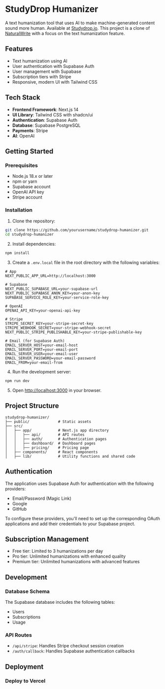 # StudyDrop Humanizer

A text humanization tool that uses AI to make machine-generated content sound more human. Available at [Studydrop.io](https://studydrop.io). This project is a clone of [NaturalWrite](https://naturalwrite.com/) with a focus on the text humanization feature.

## Features

- Text humanization using AI
- User authentication with Supabase Auth
- User management with Supabase
- Subscription tiers with Stripe
- Responsive, modern UI with Tailwind CSS

## Tech Stack

- **Frontend Framework**: Next.js 14
- **UI Library**: Tailwind CSS with shadcn/ui
- **Authentication**: Supabase Auth
- **Database**: Supabase PostgreSQL
- **Payments**: Stripe
- **AI**: OpenAI

## Getting Started

### Prerequisites

- Node.js 18.x or later
- npm or yarn
- Supabase account
- OpenAI API key
- Stripe account

### Installation

1. Clone the repository:

```bash
git clone https://github.com/yourusername/studydrop-humanizer.git
cd studydrop-humanizer
```

2. Install dependencies:

```bash
npm install
```

3. Create a `.env.local` file in the root directory with the following variables:

```
# App
NEXT_PUBLIC_APP_URL=http://localhost:3000

# Supabase
NEXT_PUBLIC_SUPABASE_URL=your-supabase-url
NEXT_PUBLIC_SUPABASE_ANON_KEY=your-anon-key
SUPABASE_SERVICE_ROLE_KEY=your-service-role-key

# OpenAI
OPENAI_API_KEY=your-openai-api-key

# Stripe
STRIPE_SECRET_KEY=your-stripe-secret-key
STRIPE_WEBHOOK_SECRET=your-stripe-webhook-secret
NEXT_PUBLIC_STRIPE_PUBLISHABLE_KEY=your-stripe-publishable-key

# Email (for Supabase Auth)
EMAIL_SERVER_HOST=your-email-host
EMAIL_SERVER_PORT=your-email-port
EMAIL_SERVER_USER=your-email-user
EMAIL_SERVER_PASSWORD=your-email-password
EMAIL_FROM=your-email-from
```

4. Run the development server:

```bash
npm run dev
```

5. Open [http://localhost:3000](http://localhost:3000) in your browser.

## Project Structure

```
studydrop-humanizer/
├── public/             # Static assets
├── src/
│   ├── app/            # Next.js app directory
│   │   ├── api/        # API routes
│   │   ├── auth/       # Authentication pages
│   │   ├── dashboard/  # Dashboard pages
│   │   ├── pricing/    # Pricing page
│   ├── components/     # React components
│   ├── lib/            # Utility functions and shared code
```

## Authentication

The application uses Supabase Auth for authentication with the following providers:

- Email/Password (Magic Link)
- Google
- GitHub

To configure these providers, you'll need to set up the corresponding OAuth applications and add their credentials to your Supabase project.

## Subscription Management

- Free tier: Limited to 3 humanizations per day
- Pro tier: Unlimited humanizations with enhanced quality
- Premium tier: Unlimited humanizations with advanced features

## Development

### Database Schema

The Supabase database includes the following tables:
- Users
- Subscriptions
- Usage

### API Routes

- `/api/stripe`: Handles Stripe checkout session creation
- `/auth/callback`: Handles Supabase authentication callbacks

## Deployment

### Deploy to Vercel

```
